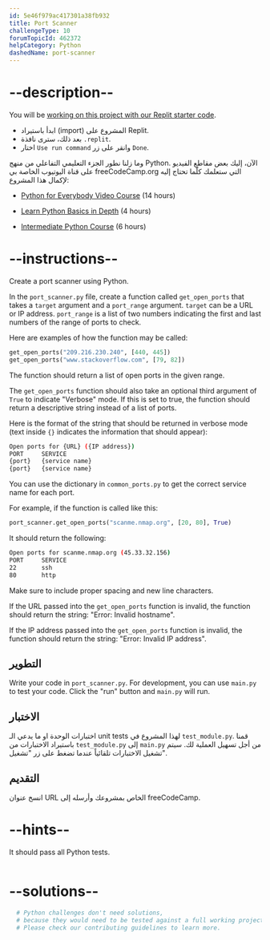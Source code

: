 ```yaml
---
id: 5e46f979ac417301a38fb932
title: Port Scanner
challengeType: 10
forumTopicId: 462372
helpCategory: Python
dashedName: port-scanner
---
```


# --description--

You will be <a href="https://replit.com/github/freeCodeCamp/boilerplate-port-scanner" target="_blank" rel="noopener noreferrer nofollow">working on this project with our Replit starter code</a>.

-   ابدأ باستيراد (import) المشروع على Replit.
-   بعد ذلك، سترى نافذة `.replit`.
-   اختار `Use run command` وانقر على زر `Done`.


وما زلنا نطور الجزء التعليمي التفاعلي من منهج Python. الآن، إليك بعض مقاطع الفيديو على قناة اليوتيوب الخاصة بي freeCodeCamp.org التي ستعلمك كلّما تحتاج إليه لإكمال هذا المشروع:

- <a href="https://www.freecodecamp.org/news/python-for-everybody/" target="_blank" rel="noopener noreferrer nofollow">Python for Everybody Video Course</a> (14 hours)

- <a href="https://www.freecodecamp.org/news/learn-python-basics-in-depth-video-course/" target="_blank" rel="noopener noreferrer nofollow">Learn Python Basics in Depth</a> (4 hours)

- <a href="https://www.freecodecamp.org/news/intermediate-python-course/" target="_blank" rel="noopener noreferrer nofollow">Intermediate Python Course</a> (6 hours)

# --instructions--

Create a port scanner using Python.

In the `port_scanner.py` file, create a function called `get_open_ports` that takes a `target` argument and a `port_range` argument. `target` can be a URL or IP address. `port_range` is a list of two numbers indicating the first and last numbers of the range of ports to check.

Here are examples of how the function may be called:

```py
get_open_ports("209.216.230.240", [440, 445])
get_open_ports("www.stackoverflow.com", [79, 82])
```

The function should return a list of open ports in the given range.

The `get_open_ports` function should also take an optional third argument of `True` to indicate "Verbose" mode. If this is set to true, the function should return a descriptive string instead of a list of ports.

Here is the format of the string that should be returned in verbose mode (text inside `{}` indicates the information that should appear):

```bash
Open ports for {URL} ({IP address})
PORT     SERVICE
{port}   {service name}
{port}   {service name}
```

You can use the dictionary in `common_ports.py` to get the correct service name for each port.

For example, if the function is called like this:

```py
port_scanner.get_open_ports("scanme.nmap.org", [20, 80], True)
```

It should return the following:

```bash
Open ports for scanme.nmap.org (45.33.32.156)
PORT     SERVICE
22       ssh
80       http
```

Make sure to include proper spacing and new line characters.

If the URL passed into the `get_open_ports` function is invalid, the function should return the string: "Error: Invalid hostname".

If the IP address passed into the `get_open_ports` function is invalid, the function should return the string: "Error:  Invalid IP address".

## التطوير

Write your code in `port_scanner.py`. For development, you can use `main.py` to test your code. Click the "run" button and `main.py` will run.

## الاختبار

اختبارات الوحدة او ما يدعي الـ unit tests لهذا المشروع في `test_module.py`. قمنا باستيراد الاختبارات من `test_module.py` إلى `main.py` من أجل تسهيل العملية لك. سيتم تشغيل الاختبارات تلقائياً عندما تضغط على زر "تشغيل".

## التقديم

انسخ عنوان URL الخاص بمشروعك وأرسله إلى freeCodeCamp.

# --hints--

It should pass all Python tests.

```js

```

# --solutions--

```py
  # Python challenges don't need solutions,
  # because they would need to be tested against a full working project.
  # Please check our contributing guidelines to learn more.
```
